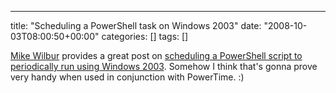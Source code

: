 ---
title: "Scheduling a PowerShell task on Windows 2003"
date: "2008-10-03T08:00:50+00:00"
categories: []
tags: []

<a href="http://blogs.msdn.com/mwilbur/default.aspx">Mike Wilbur</a> provides a great post on <a href="http://blogs.msdn.com/mwilbur/archive/2007/02/23/powershell-script-that-can-schedule-itself-to-run-later.aspx">scheduling a PowerShell script to periodically run using Windows 2003</a>. Somehow I think that's gonna prove very handy when used in conjunction with PowerTime. :)
